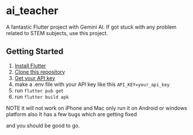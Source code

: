 # ai_teacher

A fantastic Flutter project with Gemini AI.
If got stuck with any problem related to STEM subjects, use this project.

## Getting Started

1. [Install Flutter](https://docs.flutter.dev/get-started/install)
2. [Clone this repository](https://github.com/Ayush2006128/ai_teacher)
3. [Get your API key](https://aistudio.google.com)
4. make a .env file with your API key like this ``` API_KEY=your_api_key ```
5. run ``` flutter pub get ```
6. run ``` flutter build apk ```

NOTE it will not work on iPhone and Mac only run it on Android or windows platform 
also It has a few bugs which are getting fixed  

and you should be good to go.